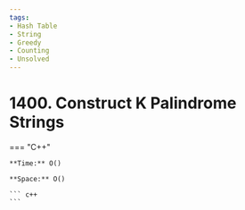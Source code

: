 ```yaml
---
tags:
- Hash Table
- String
- Greedy
- Counting
- Unsolved
---
```



# 1400. Construct K Palindrome Strings

=== "C++"

    **Time:** O()

    **Space:** O()

    ``` c++
    ```